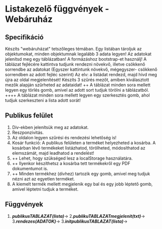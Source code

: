 # Listakezelő függvények - Webáruház
## Specifikáció
Készíts "webáruházat" tetszőleges témában. Egy listában tároljuk az objektumokat, minden objektumnak legalább 3 adata legyen! Az adatokat jelenítsd meg egy táblázatban! A formázáshoz bootstrap-et használj! A táblázat fejlécére kattintva tudjunk rendezni növekvő, illetve csökkenő sorrendbe az adatokat (Egyszer kattintunk növekvő, mégegyszer- csökkenő sorrendben az adott fejléc szerint) Az elv: a listádat rendezd, majd hívd meg újra az oldal megjelenítését! Készíts 3 szűrés mezőt, amiben kiválasztott mezők alapján szűrheted az adataidat! ++ A táblázat minden sora mellett legyen egy törlés gomb, amivel az adott sort tudjuk törölni a táblázatból. ++++ A táblázat minden sora mellett legyen egy szerkesztés gomb, ahol tudjuk szerkeszteni a lista adott sorát!

## Publikus felület
1. Div-ekben jelenítsük meg az adatokat.
2. Reszponzivitás.
3. Az oldalon legyen szűrési és rendezési lehetőség is!
4. Kosár funkció: A publikus felületen a terméket helyezheted a kosárba. A kosárban lévő termékeket listázhatod, törölheted, módosíthatod az elemszámát, majd leadhatod a rendelést!
5. ++ Lehet, hogy szükséged lesz a localStorage használatára.
6. ++ Ilyenkor készíthetsz a kosárba tett termékekről egy PDF dokumentumot is.
7. ++ Minden termékhez (divhez) tartozik egy gomb, amivel meg tudjuk nézni azt az egyetlen terméket.
8. A kiemelt termék mellett megjelenik egy bal és egy jobb léptető gomb, amivel léptetni tudjuk a terméket.
## Függvények
1. ***publikusTABLAZAT(lista)***->
2.***publikuTABLAZATmegjelenit(txt)***->
3.***rendezes(ADATOK)***->
3.***initpublikusTABLAZAT(lista)***->